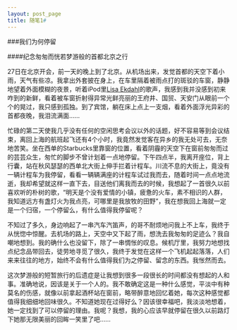 ```yaml
---
layout: post_page
title: 随笔1#
---
```


###我们为何停留

####纪念匆匆而恍若梦游般的首都北京之行

27日在北京开会，前一天的晚上到了北京。从机场出来，发觉首都的天空下着小雨，天气有些凉。我拿出外套披在身上，在车里隔着被雨点打的斑驳的车窗，静静地望着外面模糊的夜景，听着iPod里[Lisa Ekdahl][1]的歌声，我感到我并没感到初来咋到的新鲜，看着被车窗折射得异常光鲜亮丽的王府井、国贸、天安门从眼前一个个的晃过，我只感到孤独。到了宾馆，躺在床上点上一支烟，看着外面浮光异彩的首都夜晚，我泪流满面……

<!--break-->

忙碌的第二天使我几乎没有任何的空闲思考会议以外的话题，好不容易等到会议结束，离回上海的航班起飞还有4个小时，我竟然发觉客在异乡的我无处可去，无奈地苦笑。坐在西单的Starbucks里靠窗的位置，看着阴霾的天空下在窗前匆匆而过的芸芸众生，匆忙的脚步不曾计划着一点地停留。下午四点半，我离开座位，背上行囊，站在秋风瑟瑟的西单北大街上伸手拦着计程车。川流不息的大街上，竟没有一辆计程车为我停留，看看一辆辆满座的计程车试过我而去，随着时间一点点地流逝，我却希望就这样一直下去，目送他们离我而去的时候，我想起了一首很久以前喜欢听的朴树的歌，“明天是个没有爱情的小镇，疲惫的火车，素不相识的人群，我知道远方有盏灯火为我点亮，可哪里是我放牧的田野”，我在想我回上海就一定是一个归宿，一个停留么，有什么值得我停留呢？

不知过了多久，身边响起了一串汽车汽笛声，的哥不耐烦地问我上不上车，我终于从恍惚中惊醒。去机场的路上，天空中又下起了雨，想洗去我匆匆的足迹么？我自嘲地想到。我的确什么也没留下，除了一串惆怅的叹息。候机厅里，我努力地想找点纪念品带回去，徒劳地寻觅了很久，我终于发觉在这样一个飞机起起落落，人们来来往往的地方，始终不会有什么值得我们为之停留、留念的东西。我怅然而去。

这次梦游般的短暂旅行的后遗症是让我想到很多一段很长的时间都没有想起的人和事。准确地说，因该是关于一个人的。我不敢确定这是一种什么感觉，平淡中有种莫名的伤感，就像以前拿起酒杯站在窗前，略带醉意地回忆着她，每次这种感觉都值得我细细地回味很久。不知道她现在过得好么？因该很幸福吧，我淡淡地想着，她一定找到了可以停留的理由。我呢？我想，我的心应该早就停留在很久以前路灯下她那无限美丽的回眸一笑里了吧……

[1]: http://www.allmusic.com/artist/lisa-ekdahl-mn0000297886/biography
